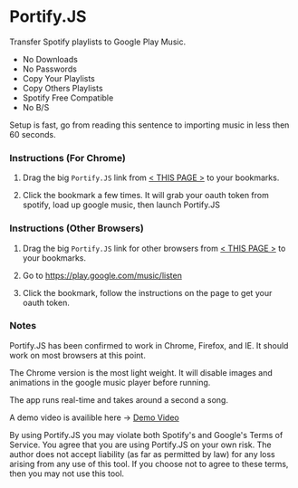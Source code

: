 # Portify.JS

Transfer Spotify playlists to Google Play Music.
+ No Downloads
+ No Passwords
+ Copy Your Playlists
+ Copy Others Playlists
+ Spotify Free Compatible
+ No B/S

Setup is fast, go from reading this sentence to importing music in less then 60 seconds.


### Instructions (For Chrome)

1. Drag the big <code>Portify.JS</code> link from [< THIS PAGE >](https://rawgit.com/jordam/Portify.JS/master/helper.html) to your bookmarks.

2. Click the bookmark a few times. It will grab your oauth token from spotify, load up google music, then launch Portify.JS

### Instructions (Other Browsers)

1. Drag the big <code>Portify.JS</code> link for other browsers from [< THIS PAGE >](https://rawgit.com/jordam/Portify.JS/master/helper.html) to your bookmarks.

2. Go to https://play.google.com/music/listen

3. Click the bookmark, follow the instructions on the page to get your oauth token.

### Notes

Portify.JS has been confirmed to work in Chrome, Firefox, and IE. It should work on most browsers at this point.

The Chrome version is the most light weight. It will disable images and animations in the google music player before running.

The app runs real-time and takes around a second a song.

A demo video is availible here -> [Demo Video](http://screencast-o-matic.com/u/VbjP/portify_js)

By using Portify.JS you may violate both Spotify's and Google's Terms of Service. You agree that you are using Portify.JS on your own risk. The author does not accept liability (as far as permitted by law) for any loss arising from any use of this tool. If you choose not to agree to these terms, then you may not use this tool.
